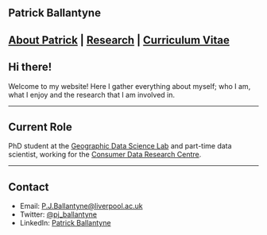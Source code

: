 ## Patrick Ballantyne

## [About Patrick](About.md) | [Research](Research.md) | [Curriculum Vitae](CV.pdf)


## Hi there!

Welcome to my website! Here I gather everything about myself; who I am, what I enjoy and the research that I am involved in. 

---

## Current Role

PhD student at the [Geographic Data Science Lab](https://www.liverpool.ac.uk/geographic-data-science/) and part-time data scientist, working for the [Consumer Data Research Centre](https://www.cdrc.ac.uk).

--- 

## Contact 

- Email: [P.J.Ballantyne@liverpool.ac.uk](mailto::P.J.Ballantyne@liverpool.ac.uk)
- Twitter: [@pj_ballantyne](https://twitter.com/pj_ballantyne)
- LinkedIn: [Patrick Ballantyne](https://www.linkedin.com/in/patrick-ballantyne-660783172/)
